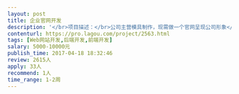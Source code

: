 ```yaml
---                
layout: post       
title: 企业官网开发           
description: '</br>项目描述：</br>公司主营模具制作，现需做一个官网呈现公司形象</br></br>主要功能点：</br>轮播图片，新闻，合作伙伴，联系我们，尤其要有那个导航到公司的地图标注</br>'     
contenturl: https://pro.lagou.com/project/2563.html      
tags: [Web网站开发,后端开发,前端开发]            
salary: 5000-10000元          
publish_time: 2017-04-18 18:32:46         
review: 2615人                   
apply: 33人                   
recommend: 1人                   
time_range: 1-2周              
---                 
```

